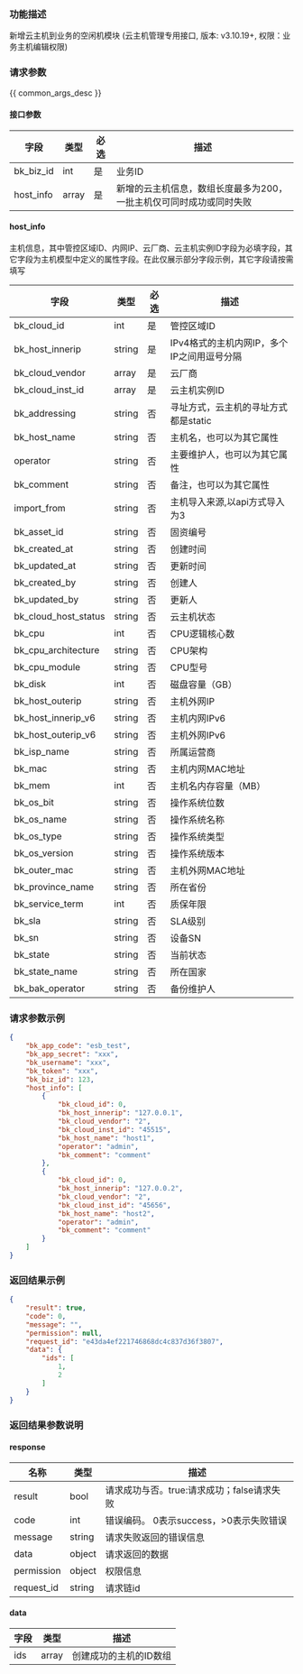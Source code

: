 ### 功能描述

新增云主机到业务的空闲机模块 (云主机管理专用接口, 版本: v3.10.19+, 权限：业务主机编辑权限)

### 请求参数

{{ common_args_desc }}

#### 接口参数

| 字段        | 类型           | 必选  | 描述                                  |
|-----------|--------------|-----|-------------------------------------|
| bk_biz_id | int          | 是   | 业务ID                                |
| host_info | array | 是   | 新增的云主机信息，数组长度最多为200，一批主机仅可同时成功或同时失败 |

#### host_info

主机信息，其中管控区域ID、内网IP、云厂商、云主机实例ID字段为必填字段，其它字段为主机模型中定义的属性字段。在此仅展示部分字段示例，其它字段请按需填写

| 字段              | 类型     | 必选  | 描述                      |
|-----------------|--------|-----|-------------------------|
| bk_cloud_id     | int    | 是   | 管控区域ID                   |
| bk_host_innerip | string | 是   | IPv4格式的主机内网IP，多个IP之间用逗号分隔 |
| bk_cloud_vendor | array | 是   | 云厂商                     |
| bk_cloud_inst_id | array | 是   | 云主机实例ID                 |
|  bk_addressing     | string    | 否     | 寻址方式，云主机的寻址方式都是static   |
| bk_host_name    | string | 否   | 主机名，也可以为其它属性            |
| operator        | string | 否   | 主要维护人，也可以为其它属性          |
| bk_comment      | string | 否   | 备注，也可以为其它属性             |
| import_from     | string | 否     | 主机导入来源,以api方式导入为3       |
| bk_asset_id      | string | 否     | 固资编号                    |
| bk_created_at      | string | 否     | 创建时间                    |
| bk_updated_at      | string | 否     | 更新时间                    |
| bk_created_by      | string | 否     | 创建人                     |
| bk_updated_by      | string | 否     | 更新人                     |
| bk_cloud_host_status      | string | 否     | 云主机状态                   |
| bk_cpu      | int    | 否     | CPU逻辑核心数                |
| bk_cpu_architecture      | string | 否     | CPU架构                   |
| bk_cpu_module      | string | 否     | CPU型号                   |
| bk_disk      | int    | 否     | 磁盘容量（GB）                |
| bk_host_outerip      | string | 否     | 主机外网IP                  |
| bk_host_innerip_v6      | string | 否     | 主机内网IPv6                |
| bk_host_outerip_v6      | string | 否     | 主机外网IPv6                |
| bk_isp_name      | string | 否     | 所属运营商                   |
| bk_mac      | string | 否     | 主机内网MAC地址               |
| bk_mem      | int    | 否     | 主机名内存容量（MB）             |
| bk_os_bit      | string | 否     | 操作系统位数                  |
| bk_os_name      | string | 否     | 操作系统名称                  |
| bk_os_type      | string | 否     | 操作系统类型                  |
| bk_os_version      | string | 否     | 操作系统版本                  |
| bk_outer_mac      | string | 否     | 主机外网MAC地址               |
| bk_province_name      | string | 否     | 所在省份                    |
| bk_service_term      | int    | 否     | 质保年限                    |
| bk_sla      | string | 否     | SLA级别                   |
| bk_sn      | string | 否     | 设备SN                    |
| bk_state      | string | 否     | 当前状态                    |
| bk_state_name      | string | 否     | 所在国家                    |
| bk_bak_operator      | string | 否     | 备份维护人                   |


### 请求参数示例

```json
{
    "bk_app_code": "esb_test",
    "bk_app_secret": "xxx",
    "bk_username": "xxx",
    "bk_token": "xxx",
    "bk_biz_id": 123,
    "host_info": [
        {
            "bk_cloud_id": 0,
            "bk_host_innerip": "127.0.0.1",
            "bk_cloud_vendor": "2",
            "bk_cloud_inst_id": "45515",
            "bk_host_name": "host1",
            "operator": "admin",
            "bk_comment": "comment"
        },
        {
            "bk_cloud_id": 0,
            "bk_host_innerip": "127.0.0.2",
            "bk_cloud_vendor": "2",
            "bk_cloud_inst_id": "45656",
            "bk_host_name": "host2",
            "operator": "admin",
            "bk_comment": "comment"
        }
    ]
}
```

### 返回结果示例

```json
{
    "result": true,
    "code": 0,
    "message": "",
    "permission": null,
    "request_id": "e43da4ef221746868dc4c837d36f3807",
    "data": {
        "ids": [
            1,
            2
        ]
    }
}
```

### 返回结果参数说明

#### response

| 名称         | 类型     | 描述                         |
|------------|--------|----------------------------|
| result     | bool   | 请求成功与否。true:请求成功；false请求失败 |
| code       | int    | 错误编码。 0表示success，>0表示失败错误  |
| message    | string | 请求失败返回的错误信息                |
| data       | object | 请求返回的数据                    |
| permission | object | 权限信息                       |
| request_id | string | 请求链id                      |

#### data
| 字段      | 类型      | 描述         |
|-----------|-----------|--------------|
| ids | array | 创建成功的主机的ID数组 |